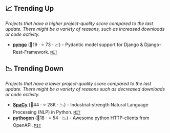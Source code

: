 ## 📈 Trending Up

_Projects that have a higher project-quality score compared to the last update. There might be a variety of reasons, such as increased downloads or code activity._

- <b><a href="https://github.com/yezz123/pyngo">pyngo</a></b> (🥉19 ·  ⭐ 73 · 📈) - Pydantic model support for Django & Django-Rest-Framework. <code><a href="http://bit.ly/34MBwT8">MIT</a></code>

## 📉 Trending Down

_Projects that have a lower project-quality score compared to the last update. There might be a variety of reasons such as decreased downloads or code activity._

- <b><a href="https://github.com/explosion/spaCy">SpaCy</a></b> (🥇44 ·  ⭐ 28K · 📉) - Industrial-strength Natural Language Processing (NLP) in Python. <code><a href="http://bit.ly/34MBwT8">MIT</a></code>
- <b><a href="https://github.com/artsmolin/pythogen">pythogen</a></b> (🥇18 ·  ⭐ 54 · 📉) - Awesome python HTTP-clients from OpenAPI. <code><a href="http://bit.ly/34MBwT8">MIT</a></code>

